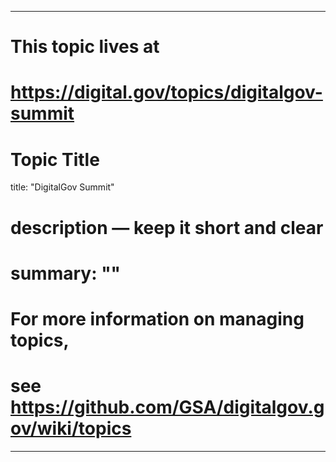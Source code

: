 
---
# This topic lives at
# https://digital.gov/topics/digitalgov-summit

# Topic Title
title: "DigitalGov Summit"

# description — keep it short and clear
# summary: ""


# For more information on managing topics,
# see https://github.com/GSA/digitalgov.gov/wiki/topics
---